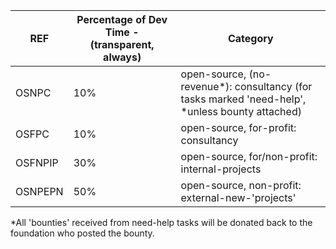 | REF     | Percentage of Dev Time - (transparent, always) | Category                                                                                        |
|---------|------------------------------------------------|-------------------------------------------------------------------------------------------------|
| OSNPC   | 10%                                            | open-source, (no-revenue*): consultancy (for tasks marked 'need-help', *unless bounty attached) |
| OSFPC   | 10%                                            | open-source, for-profit: consultancy                                                            |
| OSFNPIP | 30%                                            | open-source, for/non-profit: internal-projects                                                  |
| OSNPEPN | 50%                                            | open-source, non-profit: external-new-'projects'                                                |

*All 'bounties' received from need-help tasks will be donated back to the foundation who posted the bounty.
